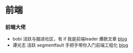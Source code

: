 # 前端

### 前端大佬

- bobi 活跃与掘进社区，有 if 我是前端leader 爆款文章 [blog](https://bobi.ink/)
- 谭光志 活跃 segmentfault 手把手带你入门前端工程化 [blog](https://segmentfault.com/u/woai3c/articles?page=1)